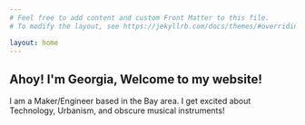 ```yaml
---
# Feel free to add content and custom Front Matter to this file.
# To modify the layout, see https://jekyllrb.com/docs/themes/#overriding-theme-defaults

layout: home
---
```


## Ahoy! I'm Georgia, Welcome to my website! 

I am a Maker/Engineer based in the Bay area. I get excited about Technology, Urbanism, and obscure musical instruments!